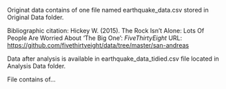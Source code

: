 Originat data contains of one file named earthquake_data.csv stored in Original Data folder.

Bibliographic citation: Hickey W. (2015). The Rock Isn’t Alone: Lots Of People Are Worried About ‘The Big One’: *FiveThirtyEight*
URL: https://github.com/fivethirtyeight/data/tree/master/san-andreas

Data after analysis is available in earthquake_data_tidied.csv file located in Analysis Data folder.

File contains of...
